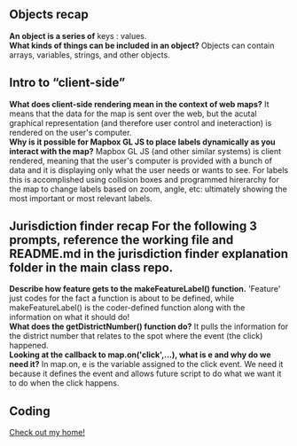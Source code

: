 <h2>Objects recap</h2>
<b>An object is a series of</b> keys : values. 
<br>
<b>What kinds of things can be included in an object?</b>
Objects can contain arrays, variables, strings, and other objects.
<br>
<h2>Intro to “client-side”</h2>
<b>What does client-side rendering mean in the context of web maps?</b>
It means that the data for the map is sent over the web, but the acutal graphical representation (and therefore user control and ineteraction) is rendered on the user's computer.
<br>
<b>Why is it possible for Mapbox GL JS to place labels dynamically as you interact with the map?</b>
Mapbox GL JS (and other similar systems) is client rendered, meaning that the user's computer is provided with a bunch of data and it is displaying only what the user needs or wants to see. For labels this is accomplished using collision boxes and programmed hirerarchy for the map to change labels based on zoom, angle, etc: ultimately showing the most important or most relevant labels.
<br>
<h2>Jurisdiction finder recap For the following 3 prompts, reference the working file and README.md in the jurisdiction finder explanation folder in the main class repo. </h2>
<b>Describe how feature gets to the makeFeatureLabel() function.</b>
'Feature' just codes for the fact a function is about to be defined, while makeFeatureLabel() is the coder-defined function along with the information on what it should do!
<br>
<b>What does the getDistrictNumber() function do?</b>
It pulls the information for the district number that relates to the spot where the event (the click) happened. 
<br>
<b>Looking at the callback to map.on('click',...), what is e and why do we need it?</b>
In map.on, e is the variable assigned to the click event. We need it because it defines the event and allows future script to do what we want it to do when the click happens.
<br>
<h2>Coding</h2>
<a href="https://api.mapbox.com/styles/v1/lelealingo/ck6l7ufaq2ino1iped5sd94lg.html?fresh=true&title=view&access_token=pk.eyJ1IjoibGVsZWFsaW5nbyIsImEiOiJjazU3YjhmeWIwYzFmM3BwNzRtZncxZ2hyIn0.rNu-6Hs3U5-C1B1kL7YRJw">Check out my home!</a>
